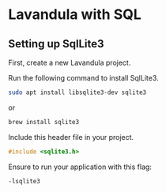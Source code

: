# Lavandula with SQL



## Setting up SqlLite3

First, create a new Lavandula project.

Run the following command to install SqlLite3.

```bash
sudo apt install libsqlite3-dev sqlite3
```

or

```bash
brew install sqlite3
```


Include this header file in your project.

```c
#include <sqlite3.h>
```

Ensure to run your application with this flag:

```bash
-lsqlite3
```